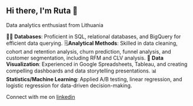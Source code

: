 ## Hi there, I'm Ruta 👋

Data analytics enthusiast from Lithuania

👨‍💻 **Databases**: Proficient in SQL, relational databases, and BigQuery for efficient data querying.
🗒️**Analytical Methods**: Skilled in data cleaning, cohort and retention analysis, churn prediction, funnel analysis, and customer segmentation, including RFM and CLV analysis.
🎨 **Data Visualization**: Experienced in Google Spreadsheets, Tableau, and creating compelling dashboards and data storytelling presentations.
📊 **Statistics/Machine Learning**: Applied A/B testing, linear regression, and logistic regression for data-driven decision-making.

Connect with me on [linkedin](https://www.linkedin.com/in/ruta-spaicyte/)

<!--
**rutasp/rutasp** is a ✨ _special_ ✨ repository because its `README.md` (this file) appears on your GitHub profile.

Here are some ideas to get you started:

- 🔭 I’m currently working on ...
- 🌱 I’m currently learning ...
- 👯 I’m looking to collaborate on ...
- 🤔 I’m looking for help with ...
- 💬 Ask me about ...
- 📫 How to reach me: ...
- 😄 Pronouns: ...
- ⚡ Fun fact: ...
-->
